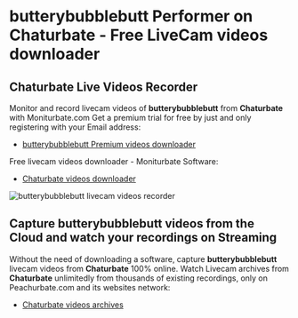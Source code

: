 # butterybubblebutt Performer on Chaturbate - Free LiveCam videos downloader

## Chaturbate Live Videos Recorder

Monitor and record livecam videos of **butterybubblebutt** from **Chaturbate** with Moniturbate.com
Get a premium trial for free by just and only registering with your Email address:
* [butterybubblebutt Premium videos downloader](https://moniturbate.com/request-demo-licence-key.html)

Free livecam videos downloader - Moniturbate Software:
* [Chaturbate videos downloader](https://moniturbate.com/moniturbate-download-software.html)

![butterybubblebutt livecam videos recorder](https://peachurnet.com/templates/moniturbate-software.png)


## Capture butterybubblebutt videos from the Cloud and watch your recordings on Streaming

Without the need of downloading a software, capture **butterybubblebutt** livecam videos from **Chaturbate** 100% online.
Watch Livecam archives from **Chaturbate** unlimitedly from thousands of existing recordings, only on Peachurbate.com and its websites network:
* [Chaturbate videos archives](https://peachurnet.com/)